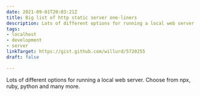```yaml
---
date: 2021-09-01T20:03:21Z
title: Big list of http static server one-liners
description: Lots of different options for running a local web server
tags:
- localhost
- development
- server
linkTarget: https://gist.github.com/willurd/5720255
draft: false

---
```

Lots of different options for running a local web server. Choose from npx, ruby, python and many more.